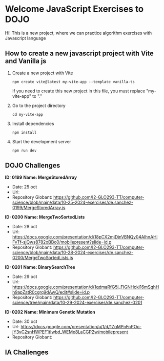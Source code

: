 # Welcome JavaScript Exercises to DOJO

Hi! This is a new project, where we can practice algorithm exercises with Javascript language

## How to create a new javascript project with Vite and Vanilla js

1.  Create a new project with Vite

        npm create vite@latest my-vite-app --template vanilla-ts

    If you need to create this new project in this file, you must replace "my-vite-app" to "."

2.  Go to the project directory

        cd my-vite-app

3.  Install dependencies

        npm install

4.  Start the development server

        npm run dev

## DOJO Challenges

**ID: 0199**
**Name: MergeStoredArray**

- Date: 25 oct
- Url:
- Repository Globant: https://github.com/I2-GLO293-TT/computer-science/blob/main/data/10-25-2024-exercises/de.sanchez-0199/MergeStoredArray.js

**ID: 0200**
**Name: MergeTwoSortedLists**

- Date: 28 oct
- Url: https://docs.google.com/presentation/d/18pCX2mjDjnVBNQy04AIhnAHlFvTf-sjQws8782oBBo0/mobilepresent?slide=id.p
- Repository Globant: https://github.com/I2-GLO293-TT/computer-science/blob/main/data/10-28-2024-exercises/de.sanchez-0200/MergeTwoSortedLists.js

**ID: 0201**
**Name: BinarySearchTree**

- Date: 29 oct
- Url: https://docs.google.com/presentation/d/1qdmaRfG5l_FIGNHcki16mSqhHh9apZatR0cgrq9dAwQ/edit#slide=id.p
- Repository Globant: https://github.com/I2-GLO293-TT/computer-science/tree/main/data/10-29-2024-exercises/de.sanchez-0201

**ID: 0202**
**Name: Minimum Genetic Mutation**

- Date: 30 oct
- Url: https://docs.google.com/presentation/u/1/d/1ZqMPnFnPOo-jY3vC2snHWPEF1tIwbd_WEMe8LaCGP2w/mobilepresent
- Repository Globant:

## IA Challenges
